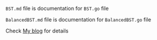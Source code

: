 `BST.md` file is documentation for `BST.go` file

`BalancedBST.md` file is documentation for `BalancedBST.go` file

Check [My blog](https://tracey7d4.github.io/) for details